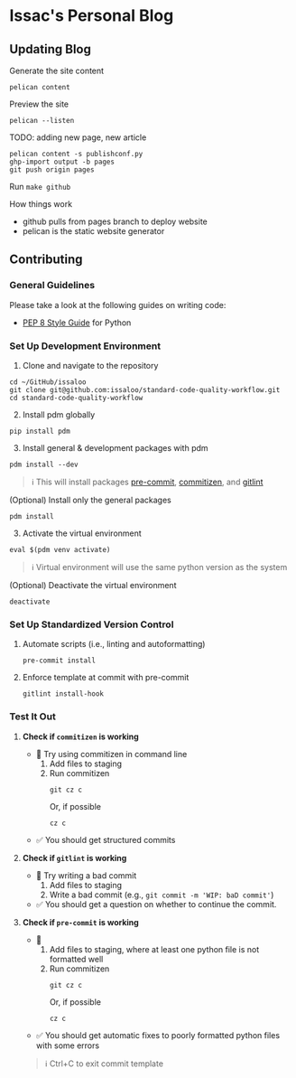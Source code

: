 # Issac's Personal Blog

## Updating Blog

Generate the site content

```
pelican content
```

Preview the site

```
pelican --listen
```

TODO: adding new page, new article

```
pelican content -s publishconf.py
ghp-import output -b pages
git push origin pages
```

Run `make github`

How things work

- github pulls from pages branch to deploy website
- pelican is the static website generator

## Contributing

### General Guidelines

Please take a look at the following guides on writing code:

- [PEP 8 Style Guide](https://www.python.org/dev/peps/pep-0008/) for Python

### Set Up Development Environment

1. Clone and navigate to the repository

```shell
cd ~/GitHub/issaloo
git clone git@github.com:issaloo/standard-code-quality-workflow.git
cd standard-code-quality-workflow
```

2. Install pdm globally

```shell
pip install pdm
```

3. Install general & development packages with pdm

```shell
pdm install --dev
```

> :information_source: This will install packages [pre-commit](https://pre-commit.com/), [commitizen](https://commitizen-tools.github.io/commitizen/), and [gitlint](https://jorisroovers.com/gitlint/latest/)

(Optional) Install only the general packages

```shell
pdm install
```

3. Activate the virtual environment

```shell
eval $(pdm venv activate)
```

> :information_source: Virtual environment will use the same python version as the system

(Optional) Deactivate the virtual environment

```shell
deactivate
```

### Set Up Standardized Version Control

1. Automate scripts (i.e., linting and autoformatting)
   ```shell
   pre-commit install
   ```
2. Enforce template at commit with pre-commit
   ```shell
   gitlint install-hook
   ```

### Test It Out

1. **Check if `commitizen` is working**

   - :mag_right: Try using commitizen in command line
     1. Add files to staging
     2. Run commitizen
        ```shell
        git cz c
        ```
        Or, if possible
        ```shell
        cz c
        ```
   - :white_check_mark: You should get structured commits

2. **Check if `gitlint` is working**

   - :mag_right: Try writing a bad commit
     1. Add files to staging
     2. Write a bad commit (e.g., `git commit -m 'WIP: baD commit'`)
   - :white_check_mark: You should get a question on whether to continue the commit.

3. **Check if `pre-commit` is working**

   - :mag_right:
     1. Add files to staging, where at least one python file is not formatted well
     2. Run commitizen
        ```shell
        git cz c
        ```
        Or, if possible
        ```shell
        cz c
        ```
   - :white_check_mark: You should get automatic fixes to poorly formatted python files with some errors

   > :information_source: Ctrl+C to exit commit template
